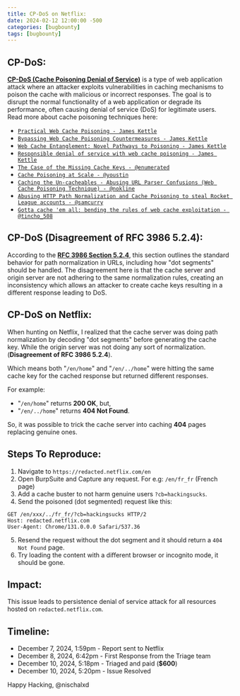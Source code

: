```yaml
---
title: CP-DoS on Netflix:
date: 2024-02-12 12:00:00 -500
categories: [bugbounty]
tags: [bugbounty]
---
```


## CP-DoS: 
[**CP-DoS (Cache Poisoning Denial of Service)**](https://cpdos.org/) is a type of web application attack where an attacker exploits vulnerabilities in caching mechanisms to poison the cache with malicious or incorrect responses. The goal is to disrupt the normal functionality of a web application or degrade its performance, often causing denial of service (DoS) for legitimate users. Read more about cache poisoning techniques here:
- [`Practical Web Cache Poisoning - James Kettle`](https://portswigger.net/research/practical-web-cache-poisoning) 
- [`Bypassing Web Cache Poisoning Countermeasures - James Kettle`](https://portswigger.net/research/bypassing-web-cache-poisoning-countermeasures) 
- [`Web Cache Entanglement: Novel Pathways to Poisoning - James Kettle`](https://portswigger.net/research/web-cache-entanglement) 
- [`Responsible denial of service with web cache poisoning - James Kettle`](https://portswigger.net/research/responsible-denial-of-service-with-web-cache-poisoning) 
- [`The Case of the Missing Cache Keys - @enumerated`](https://enumerated.wordpress.com/2020/08/05/the-case-of-the-missing-cache-keys/) 
- [`Cache Poisoning at Scale - @youstin`](https://youst.in/posts/cache-poisoning-at-scale/) 
- [`Caching the Un-cacheables - Abusing URL Parser Confusions (Web Cache Poisoning Technique) - @nokline`](https://nokline.github.io/bugbounty/2022/09/02/Glassdoor-Cache-Poisoning.html) 
- [`Abusing HTTP Path Normalization and Cache Poisoning to steal Rocket League accounts - @samcurry`](https://samcurry.net/abusing-http-path-normalization-and-cache-poisoning-to-steal-rocket-league-accounts) 
- [`Gotta cache 'em all: bending the rules of web cache exploitation - @tincho_508`](https://portswigger.net/research/gotta-cache-em-all) 

## CP-DoS (Disagreement of RFC 3986 5.2.4): 
According to the [**RFC 3986 Section 5.2.4**](https://datatracker.ietf.org/doc/html/rfc3986), this section outlines the standard behavior for path normalization in URLs, including how "dot segments" should be handled. The disagreement here is that the cache server and origin server are not adhering to the same normalization rules, creating an inconsistency which allows an attacker to create cache keys resulting in a different response leading to DoS.

## CP-DoS on Netflix: 
When hunting on Netflix, I realized that the cache server was doing path normalization by decoding "dot segments" before generating the cache key. While the origin server was not doing any sort of normalization. (**Disagreement of RFC 3986 5.2.4**).

Which means both "`/en/home`" and "`/en/../home`" were hitting the same cache key for the cached response but returned different responses.

For example:
- "`/en/home`" returns **200 OK**,
but,
- "`/en/../home`" returns **404 Not Found**.

So, it was possible to trick the cache server into caching **404** pages replacing genuine ones.

## Steps To Reproduce:
1. Navigate to `https://redacted.netflix.com/en`
2. Open BurpSuite and Capture any request. For e.g: `/en/fr_fr` (French page)
3. Add a cache buster to not harm genuine users `?cb=hackingsucks`. 
4. Send the poisoned (dot segmented) request like this:
```
GET /en/xxx/../fr_fr/?cb=hackingsucks HTTP/2
Host: redacted.netflix.com
User-Agent: Chrome/131.0.0.0 Safari/537.36

```
5. Resend the request without the dot segment and it should return a `404 Not Found` page.
6. Try loading the content with a different browser or incognito mode, it should be gone.

## Impact: 
This issue leads to persistence denial of service attack for all resources hosted on `redacted.netflix.com`.

## Timeline:
- December 7, 2024, 1:59pm - Report sent to Netflix
- December 8, 2024, 6:42pm - First Response from the Triage team
- December 10, 2024, 5:18pm - Triaged and paid (**$600**) 
- December 10, 2024, 5:20pm - Issue Resolved

Happy Hacking,
@nischalxd